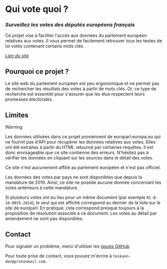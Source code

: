 # Qui vote quoi ?

### *Surveillez les votes des députés européens français*

Ce projet vise à faciliter l'accès aux données du parlement européen relatives aux votes. Il vous permet de facilement retrouver tous les textes de loi votés contenant certains mots clés.

*[Lien du site]("https://qui-vote-quoi.fr")*

## Pourquoi ce projet ?

Le site web du parlement européen est peu ergonomique et ne permet pas de rechercher les résultats des votes à partir de mots clés. Or, ce type de recherche est essentiel pour s'assurer que les élus respectent leurs promesses électorales.

## Limites

> [!WARNING]  
> Les données utilisées dans ce projet proviennent de europarl.europa.eu qui ne fournit pas d'API pour récupérer les données relatives aux votes. Elles ont été extraites à partir du HTML retourné par certaines requêtes. Il est donc envisageable que ce site contienne des erreurs. N'hésitez pas à vérifier les données en cliquant sur les sources dans le détail des votes.
>
> Ce site n'est aucunement affilié au parlement européen et n'est pas officiel.

Les données des votes par pays ne sont disponibles que depuis la mandature de 2019. Ainsi, ce site ne posède aucune donnée concernant les votes antérieurs à cette mandature.

Si plusieurs votes ont eu lieu pour un même document (par exemple `RC-B-10-0035-2024`), le seul qui est affiché correspond au dernier de la liste sur le site de europarl. En pratique, cela correspond presque toujours à la proposition de résolution associée à ce document. Les votes au détail par amendement ne sont pas disponibles.

## Contact

Pour signaler un problème, merci d'utiliser les [issues GitHub](./issues).

Pour toute prise de contact, vous pouvez m'écrire à `teskann-dev@protonmail.com`.






